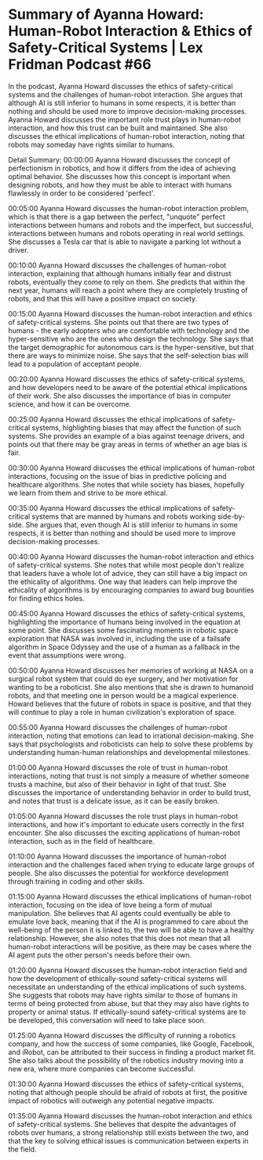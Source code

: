 # Summary of Ayanna Howard: Human-Robot Interaction & Ethics of Safety-Critical Systems | Lex Fridman Podcast #66

In the podcast, Ayanna Howard discusses the ethics of safety-critical systems and the challenges of human-robot interaction. She argues that although AI is still inferior to humans in some respects, it is better than nothing and should be used more to improve decision-making processes.
Ayanna Howard discusses the important role trust plays in human-robot interaction, and how this trust can be built and maintained. She also discusses the ethical implications of human-robot interaction, noting that robots may someday have rights similar to humans.

Detail Summary: 
00:00:00
Ayanna Howard discusses the concept of perfectionism in robotics, and how it differs from the idea of achieving optimal behavior. She discusses how this concept is important when designing robots, and how they must be able to interact with humans flawlessly in order to be considered 'perfect'.

00:05:00
Ayanna Howard discusses the human-robot interaction problem, which is that there is a gap between the perfect, "unquote" perfect interactions between humans and robots and the imperfect, but successful, interactions between humans and robots operating in real world settings. She discusses a Tesla car that is able to navigate a parking lot without a driver.

00:10:00
Ayanna Howard discusses the challenges of human-robot interaction, explaining that although humans initially fear and distrust robots, eventually they come to rely on them. She predicts that within the next year, humans will reach a point where they are completely trusting of robots, and that this will have a positive impact on society.

00:15:00
Ayanna Howard discusses the human-robot interaction and ethics of safety-critical systems. She points out that there are two types of humans - the early adopters who are comfortable with technology and the hyper-sensitive who are the ones who design the technology. She says that the target demographic for autonomous cars is the hyper-sensitive, but that there are ways to minimize noise. She says that the self-selection bias will lead to a population of acceptant people.

00:20:00
Ayanna Howard discusses the ethics of safety-critical systems, and how developers need to be aware of the potential ethical implications of their work. She also discusses the importance of bias in computer science, and how it can be overcome.

00:25:00
Ayanna Howard discusses the ethical implications of safety-critical systems, highlighting biases that may affect the function of such systems. She provides an example of a bias against teenage drivers, and points out that there may be gray areas in terms of whether an age bias is fair.

00:30:00
Ayanna Howard discusses the ethical implications of human-robot interactions, focusing on the issue of bias in predictive policing and healthcare algorithms. She notes that while society has biases, hopefully we learn from them and strive to be more ethical.

00:35:00
Ayanna Howard discusses the ethical implications of safety-critical systems that are manned by humans and robots working side-by-side. She argues that, even though AI is still inferior to humans in some respects, it is better than nothing and should be used more to improve decision-making processes.

00:40:00
Ayanna Howard discusses the human-robot interaction and ethics of safety-critical systems. She notes that while most people don't realize that leaders have a whole lot of advice, they can still have a big impact on the ethicality of algorithms. One way that leaders can help improve the ethicality of algorithms is by encouraging companies to award bug bounties for finding ethics holes.

00:45:00
Ayanna Howard discusses the ethics of safety-critical systems, highlighting the importance of humans being involved in the equation at some point. She discusses some fascinating moments in robotic space exploration that NASA was involved in, including the use of a failsafe algorithm in Space Odyssey and the use of a human as a fallback in the event that assumptions were wrong.

00:50:00
Ayanna Howard discusses her memories of working at NASA on a surgical robot system that could do eye surgery, and her motivation for wanting to be a roboticist. She also mentions that she is drawn to humanoid robots, and that meeting one in person would be a magical experience. Howard believes that the future of robots in space is positive, and that they will continue to play a role in human civilization's exploration of space.

00:55:00
Ayanna Howard discusses the challenges of human-robot interaction, noting that emotions can lead to irrational decision-making. She says that psychologists and roboticists can help to solve these problems by understanding human-human relationships and developmental milestones.

01:00:00
Ayanna Howard discusses the role of trust in human-robot interactions, noting that trust is not simply a measure of whether someone trusts a machine, but also of their behavior in light of that trust. She discusses the importance of understanding behavior in order to build trust, and notes that trust is a delicate issue, as it can be easily broken.

01:05:00
Ayanna Howard discusses the role trust plays in human-robot interactions, and how it's important to educate users correctly in the first encounter. She also discusses the exciting applications of human-robot interaction, such as in the field of healthcare.

01:10:00
Ayanna Howard discusses the importance of human-robot interaction and the challenges faced when trying to educate large groups of people. She also discusses the potential for workforce development through training in coding and other skills.

01:15:00
Ayanna Howard discusses the ethical implications of human-robot interaction, focusing on the idea of love being a form of mutual manipulation. She believes that AI agents could eventually be able to emulate love back, meaning that if the AI is programmed to care about the well-being of the person it is linked to, the two will be able to have a healthy relationship. However, she also notes that this does not mean that all human-robot interactions will be positive, as there may be cases where the AI agent puts the other person's needs before their own.

01:20:00
Ayanna Howard discusses the human-robot interaction field and how the development of ethically-sound safety-critical systems will necessitate an understanding of the ethical implications of such systems. She suggests that robots may have rights similar to those of humans in terms of being protected from abuse, but that they may also have rights to property or animal status. If ethically-sound safety-critical systems are to be developed, this conversation will need to take place soon.

01:25:00
Ayanna Howard discusses the difficulty of running a robotics company, and how the success of some companies, like Google, Facebook, and iRobot, can be attributed to their success in finding a product market fit. She also talks about the possibility of the robotics industry moving into a new era, where more companies can become successful.

01:30:00
Ayanna Howard discusses the ethics of safety-critical systems, noting that although people should be afraid of robots at first, the positive impact of robotics will outweigh any potential negative impacts.

01:35:00
Ayanna Howard discusses the human-robot interaction and ethics of safety-critical systems. She believes that despite the advantages of robots over humans, a strong relationship still exists between the two, and that the key to solving ethical issues is communication between experts in the field.


